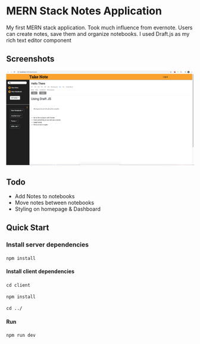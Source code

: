 # **MERN Stack Notes Application**

My first MERN stack application. Took much influence from evernote. Users can create notes, save them and organize notebooks. I used Draft.js as my rich text editor component

## Screenshots

![](client/src/img/screenshot.png)

## Todo

- Add Notes to notebooks
- Move notes between notebooks
- Styling on homepage & Dashboard

## Quick Start

### **Install server dependencies**

`npm install`

#### **Install client dependencies**

`cd client`

`npm install`

`cd ../`

#### **Run**

`npm run dev`
